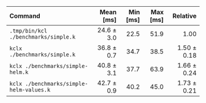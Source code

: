 | Command                                  |  Mean [ms] | Min [ms] | Max [ms] |    Relative |
| :--------------------------------------- | ---------: | -------: | -------: | ----------: |
| `.tmp/bin/kcl ./benchmarks/simple.k`     | 24.6 ± 3.0 |     22.5 |     51.9 |        1.00 |
| `kclx ./benchmarks/simple.k`             | 36.8 ± 0.7 |     34.7 |     38.5 | 1.50 ± 0.18 |
| `kclx ./benchmarks/simple-helm.k`        | 40.8 ± 3.1 |     37.7 |     63.9 | 1.66 ± 0.24 |
| `kclx ./benchmarks/simple-helm-values.k` | 42.7 ± 0.9 |     40.2 |     45.0 | 1.73 ± 0.21 |
